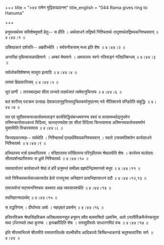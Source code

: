 +++
title = "०४४ रामेण मुद्रिकाप्रदानम्"
title_english = "044 Rama gives ring to Hanuma"

+++


हनूमत्यर्थस्य सविशेषमुक्तौ हेतुः-- स हीति । अर्थसाधने तद्विषये
निश्चितार्थः तादृशार्थतद्विषयकनिश्चयवान्  ॥  ४।४४।१  ॥   

  

उक्तिप्रकारं दर्शयति-- अब्रवीच्चेति । सर्ववनौकसाम् मध्य इति शेषः  ॥ 
४।४४।२ ॥   

  

अन्तरिक्षं पृथिव्यासन्नपक्षिमार्गः । अम्बरं मेघमार्गः । अमरालयः स्वर्गः
गतिसङ्गं गतिप्रतिबन्धम्  ॥  ४।४४।३  ॥   

  

सर्वलोकविशेषणम् सासुरा इत्यादि  ॥  ४।४४।४  ॥   

  

लाघवं क्षिप्रकारित्वम्  ॥  ४।४४।५  ॥   

  

भूतं प्राणी । तत्तस्माद्यथा सीता लभ्यते तदर्थजातं त्वमेवानुचिन्तय  ॥ 
४।४४।६ ॥   

  

बलं शारीरम् पराक्रम उत्साहः देशकालानुवृत्तिस्तदुचितकर्मानुष्ठानम् नये
नीतिशास्त्रे पण्डितेति संबुद्धिः  ॥  ४।४४।७  ॥   

  

तत एवं सुग्रीववचनात्कार्यसमासङ्गं कार्यसिद्धिसंबन्धमवगम्य स्वयं च
तत्सामर्थ्याद्यनुभवेन तस्मिन्कार्यसाधकत्वं विदित्वा, चात्तद्गम्यदेश एव
सीतां विदित्वा चिन्तयामास अस्मिन्स्वकर्तव्यसमर्पणं युक्तमिति विचारयामास
 ॥  ४।४४।८  ॥   

  

चिन्ताप्रकारमाह-- सर्वथेति । निश्चितार्थं एतदर्थविषयकनिश्चयवान् । स्वतो
ऽप्ययमतिशयेन कार्यसाधने निश्चितार्थः  ॥  ४।४४।९  ॥   

  

प्रस्थितस्य भर्त्रा प्रस्थापितस्य । परिज्ञातस्य परीक्षितस्य परिगृहीतस्य
श्रेष्ठतयेति शेषः । कार्यस्य फलोदयः सीतादर्शनप्राप्तिरूपः स ध्रुवो
निश्चितार्थः  ॥  ४।४४।१०  ॥   

  

व्यवसायोत्तरं कार्यसाधने श्रेष्ठं तं हरिं हनूमन्तं समीक्ष्य
प्रहृष्टेन्द्रियमानसो बभूव  ॥  ४।४४।११  ॥   

  

ततो निश्चितकार्यसाधकत्वादेव हेतो राजपुत्र्या अभिज्ञानं प्रत्यभिज्ञासाधनं
ददौ  ॥  ४।४४।१२,१३  ॥   

  

तावत्पर्यन्तं मद्गमननिश्चयः कथमत आह व्यवसायश्चेति  ॥  ४।४४।१४  ॥   

  

तदभिज्ञानपदार्थम्  ॥  ४।४४।१५  ॥   

  

स तद्धरिणाम् । दीर्घाभाव आर्षः । महद्बलं प्रकर्षन्  ॥  ४।४४।१६  ॥   

  

हरिवरविक्रम श्रेष्ठसिंहविक्रम अतिबलपवनसुत हनूमन् तवैव बलमाश्रितो
ऽहमस्मि, अतो ऽनल्पैर्विक्रमैर्जनकसुता यथा ऽधिगम्यते तथा कुरुष्व ।
इत्यब्रवीदिति शेषः । रामसुग्रीवयोः साधारणमिदं वचः  ॥  ४।४४।१७  ॥   

  

इति श्रीरामाभिरामे श्रीरामीये रामायणतिलके वाल्मीकीय आदिकाव्ये
किष्किन्धाकाण्डे चतुश्चत्वारिंशः सर्गः  ॥  ४।४४  ॥   

  


